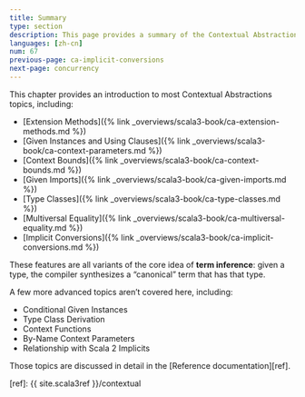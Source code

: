 ```yaml
---
title: Summary
type: section
description: This page provides a summary of the Contextual Abstractions lessons.
languages: [zh-cn]
num: 67
previous-page: ca-implicit-conversions
next-page: concurrency
---
```


This chapter provides an introduction to most Contextual Abstractions topics, including:

- [Extension Methods]({% link _overviews/scala3-book/ca-extension-methods.md %})
- [Given Instances and Using Clauses]({% link _overviews/scala3-book/ca-context-parameters.md %})
- [Context Bounds]({% link _overviews/scala3-book/ca-context-bounds.md %})
- [Given Imports]({% link _overviews/scala3-book/ca-given-imports.md %})
- [Type Classes]({% link _overviews/scala3-book/ca-type-classes.md %})
- [Multiversal Equality]({% link _overviews/scala3-book/ca-multiversal-equality.md %})
- [Implicit Conversions]({% link _overviews/scala3-book/ca-implicit-conversions.md %})

These features are all variants of the core idea of **term inference**: given a type, the compiler synthesizes a “canonical” term that has that type.

A few more advanced topics aren’t covered here, including:

- Conditional Given Instances
- Type Class Derivation
- Context Functions
- By-Name Context Parameters
- Relationship with Scala 2 Implicits

Those topics are discussed in detail in the [Reference documentation][ref].


[ref]: {{ site.scala3ref }}/contextual
